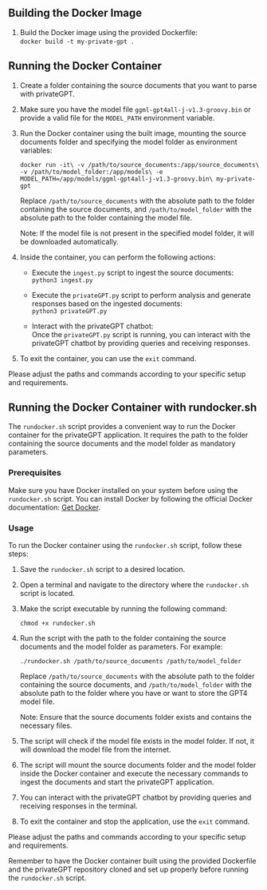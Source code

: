 Building the Docker Image
-------------------------

1.  Build the Docker image using the provided Dockerfile:\
    `docker build -t my-private-gpt .`

Running the Docker Container
----------------------------

1.  Create a folder containing the source documents that you want to parse with privateGPT.

2.  Make sure you have the model file `ggml-gpt4all-j-v1.3-groovy.bin` or provide a valid file for the `MODEL_PATH` environment variable.

3.  Run the Docker container using the built image, mounting the source documents folder and specifying the model folder as environment variables:


    `docker run -it\
      -v /path/to/source_documents:/app/source_documents\
      -v /path/to/model_folder:/app/models\
      -e MODEL_PATH=/app/models/ggml-gpt4all-j-v1.3-groovy.bin\
      my-private-gpt`

    Replace `/path/to/source_documents` with the absolute path to the folder containing the source documents, and `/path/to/model_folder` with the absolute path to the folder containing the model file.

    Note: If the model file is not present in the specified model folder, it will be downloaded automatically.

4.  Inside the container, you can perform the following actions:

    -   Execute the `ingest.py` script to ingest the source documents:\
        `python3 ingest.py`

    -   Execute the `privateGPT.py` script to perform analysis and generate responses based on the ingested documents:\
        `python3 privateGPT.py`

    -   Interact with the privateGPT chatbot:\
        Once the `privateGPT.py` script is running, you can interact with the privateGPT chatbot by providing queries and receiving responses.

5.  To exit the container, you can use the `exit` command.

Please adjust the paths and commands according to your specific setup and requirements.

Running the Docker Container with rundocker.sh
----------------------------------------------

The `rundocker.sh` script provides a convenient way to run the Docker container for the privateGPT application. It requires the path to the folder containing the source documents and the model folder as mandatory parameters.

### Prerequisites

Make sure you have Docker installed on your system before using the `rundocker.sh` script. You can install Docker by following the official Docker documentation: [Get Docker](https://docs.docker.com/get-docker/).

### Usage

To run the Docker container using the `rundocker.sh` script, follow these steps:

1.  Save the `rundocker.sh` script to a desired location.

2.  Open a terminal and navigate to the directory where the `rundocker.sh` script is located.

3.  Make the script executable by running the following command:


    `chmod +x rundocker.sh`

4.  Run the script with the path to the folder containing the source documents and the model folder as parameters. For example:


    `./rundocker.sh /path/to/source_documents /path/to/model_folder`

    Replace `/path/to/source_documents` with the absolute path to the folder containing the source documents, and `/path/to/model_folder` with the absolute path to the folder where you have or want to store the GPT4 model file.

    Note: Ensure that the source documents folder exists and contains the necessary files.

5.  The script will check if the model file exists in the model folder. If not, it will download the model file from the internet.

6.  The script will mount the source documents folder and the model folder inside the Docker container and execute the necessary commands to ingest the documents and start the privateGPT application.

7.  You can interact with the privateGPT chatbot by providing queries and receiving responses in the terminal.

8.  To exit the container and stop the application, use the `exit` command.

Please adjust the paths and commands according to your specific setup and requirements.

Remember to have the Docker container built using the provided Dockerfile and the privateGPT repository cloned and set up properly before running the `rundocker.sh` script.